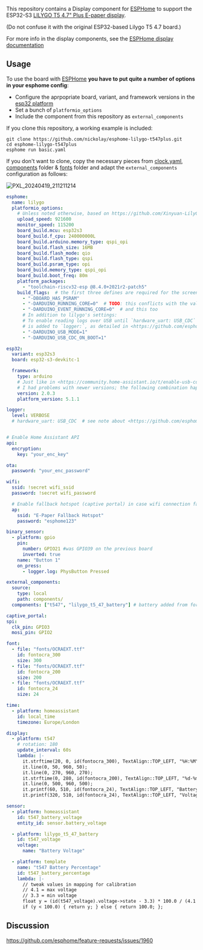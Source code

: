 This repository contains a Display component for [ESPHome](https://esphome.io/)
to support the ESP32-S3 [LILYGO T5 4.7" Plus E-paper display](https://www.lilygo.cc/products/t5-4-7-inch-e-paper-v2-3).

(Do not confuse it with the original ESP32-based Lilygo T5 4.7 board.)

For more info in the display components, see the [ESPHome display documentation](https://esphome.io/#display-components)

## Usage

To use the board with [ESPHome](https://esphome.io/) **you have to put quite a
number of options in your esphome config**:
* Configure the aprpopriate board, variant, and framework versions in the
[esp32 platform](https://esphome.io/components/esp32.html)
* Set a bunch of `platformio_options`
* Include the component from this repository as `external_components` 

If you clone this repository, a working example is included:

    git clone https://github.com/nickolay/esphome-lilygo-t547plus.git
    cd esphome-lilygo-t547plus
    esphome run basic.yaml

If you don't want to clone, copy the necessary pieces from [clock.yaml](./clock.yaml), [components](./components) folder & [fonts](./fonts) folder
and adapt the `external_components` configuration as follows:


![PXL_20240419_211211214](https://github.com/CBDesignS/esphome-lilygo-t547plus/assets/54717994/699e491e-31d6-4388-95b8-98c3c2f7c3d1)

```yaml
esphome:
  name: lilygo
  platformio_options:
    # Unless noted otherwise, based on https://github.com/Xinyuan-LilyGO/LilyGo-EPD47/blob/1eb6119fc31fcff7a6bafecb09f4225313859fc5/examples/demo/platformio.ini#L37
    upload_speed: 921600
    monitor_speed: 115200
    board_build.mcu: esp32s3
    board_build.f_cpu: 240000000L
    board_build.arduino.memory_type: qspi_opi
    board_build.flash_size: 16MB
    board_build.flash_mode: qio
    board_build.flash_type: qspi
    board_build.psram_type: opi
    board_build.memory_type: qspi_opi
    board_build.boot_freq: 80m
    platform_packages:
      - "toolchain-riscv32-esp @8.4.0+2021r2-patch5"
    build_flags:  # the first three defines are required for the screen library to function.
      - "-DBOARD_HAS_PSRAM"
      - "-DARDUINO_RUNNING_CORE=0"  # TODO: this conflicts with the value from platformio's idedata, spewing a lot of warnings during the build.
      - "-DARDUINO_EVENT_RUNNING_CORE=0"  # and this too
      # In addition to lilygo's settings:
      # To enable reading logs over USB until `hardware_uart: USB_CDC` support
      # is added to `logger:`, as detailed in <https://github.com/esphome/feature-requests/issues/1906>:
      - "-DARDUINO_USB_MODE=1"
      - "-DARDUINO_USB_CDC_ON_BOOT=1"

esp32:
  variant: esp32s3
  board: esp32-s3-devkitc-1

  framework:
    type: arduino
    # Just like in <https://community.home-assistant.io/t/enable-usb-cdc-to-log-hello-world-to-esp32-s3-dev-board-for-esphome/463164/10>
    # I had problems with newer versions; the following combination happens to work, so using it for now.
    version: 2.0.3
    platform_version: 5.1.1

logger:
  level: VERBOSE
  # hardware_uart: USB_CDC  # see note about <https://github.com/esphome/feature-requests/issues/1906> above


# Enable Home Assistant API
api:
  encryption:
    key: "your_enc_key"

ota:
  password: "your_enc_password"

wifi:
  ssid: !secret wifi_ssid
  password: !secret wifi_password

  # Enable fallback hotspot (captive portal) in case wifi connection fails
  ap:
    ssid: "E-Paper Fallback Hotspot"
    password: "esphome123"

binary_sensor:
  - platform: gpio
    pin: 
      number: GPIO21 #was GPIO39 on the previous board
      inverted: true
    name: "Button 1"
    on_press:
      - logger.log: PhysButton Pressed

external_components:
  source:
    type: local
    path: components/
  components: ["t547", "lilygo_t5_47_battery"] # battery added from fork by [kaeltis](https://github.com/kaeltis/esphome-lilygo-t547plus)

captive_portal:
spi:
  clk_pin: GPIO3
  mosi_pin: GPIO2

font:
  - file: "fonts/OCRAEXT.ttf"
    id: fontocra_300
    size: 300
  - file: "fonts/OCRAEXT.ttf"
    id: fontocra_200
    size: 200
  - file: "fonts/OCRAEXT.ttf"
    id: fontocra_24
    size: 24

time:
  - platform: homeassistant
    id: local_time
    timezone: Europe/London

display:
  - platform: t547
    # rotation: 180
    update_interval: 60s
    lambda: |-
      it.strftime(20, 0, id(fontocra_300), TextAlign::TOP_LEFT, "%H:%M", id(local_time).now());
      it.line(0, 50, 960, 50);
      it.line(0, 270, 960, 270);
      it.strftime(0, 280, id(fontocra_200), TextAlign::TOP_LEFT, "%d-%m-%y", id(local_time).now());
      it.line(0, 500, 960, 500);
      it.printf(60, 510, id(fontocra_24), TextAlign::TOP_LEFT, "Battery: %.1f%%", id(t547_battery_percentage).state);
      it.printf(320, 510, id(fontocra_24), TextAlign::TOP_LEFT, "Voltage: %.2fV", id(t547_battery_voltage).state);

sensor:
  - platform: homeassistant
    id: t547_battery_voltage
    entity_id: sensor.battery_voltage

  - platform: lilygo_t5_47_battery
    id: t547_voltage
    voltage:
      name: "Battery Voltage"

  - platform: template
    name: "t547 Battery Percentage"
    id: t547_battery_percentage
    lambda: |-
      // tweak values in mapping for calibration
      // 4.1 = max voltage
      // 3.3 = min voltage
      float y = (id(t547_voltage).voltage->state - 3.3) * 100.0 / (4.1 - 3.3);
      if (y < 100.0) { return y; } else { return 100.0; };

```

## Discussion

https://github.com/esphome/feature-requests/issues/1960

